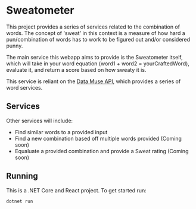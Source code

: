 # Sweatometer

This project provides a series of services related to the combination of words.
The concept of 'sweat' in this context is a measure of how hard a pun/combination of words
has to work to be figured out and/or considered punny.

The main service this webapp aims to provide is the Sweatometer itself, which will take in
your word equation (word1 + word2 = yourCraftedWord), evaluate it, and return a score based on
how sweaty it is.

This service is reliant on the [Data Muse API](http://www.datamuse.com/api), which provides a series 
of word services.


## Services

Other services will include:
* Find similar words to a provided input
* Find a new combination based off multiple words provided (Coming soon)
* Equaluate a provided combination and provide a Sweat rating (Coming soon)


## Running

This is a .NET Core and React project. To get started run:
```bash
dotnet run
```
